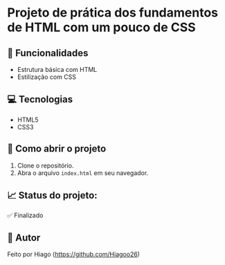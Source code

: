 # Projeto de prática dos fundamentos de HTML com um pouco de CSS

## 🚀 Funcionalidades

- Estrutura básica com HTML
- Estilização com CSS

## 💻 Tecnologias

- HTML5
- CSS3

## 📂 Como abrir o projeto

1. Clone o repositório.
2. Abra o arquivo `index.html` em seu navegador.

## 📈 Status do projeto: 
✅ Finalizado

## 🧑 Autor
Feito por Hiago (https://github.com/Hiagoo26)

